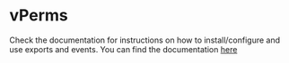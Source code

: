 # vPerms

Check the documentation for instructions on how to install/configure and use exports and events. You can find the documentation [here](https://docs.vikingthe.dev/latest/projects/Discord/vPerms/)